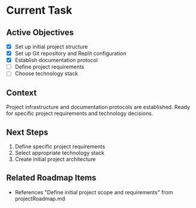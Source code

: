 # Current Task

## Active Objectives
- [x] Set up initial project structure
- [x] Set up Git repository and Replit configuration
- [x] Establish documentation protocol
- [ ] Define project requirements
- [ ] Choose technology stack

## Context
Project infrastructure and documentation protocols are established. Ready for specific project requirements and technology decisions.

## Next Steps
1. Define specific project requirements
2. Select appropriate technology stack
3. Create initial project architecture

## Related Roadmap Items
- References "Define initial project scope and requirements" from projectRoadmap.md
